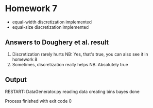 <h1>Homework 7</h2>
<ul>
<li>equal-width discretization implemented</li>
<li>equal-size discretization implemented</li>
</ul>

<h2>Answers to Doughery et al. result</h2>
<ol>
<li>Discretization rarely hurts NB: Yes, that's true, you can also see it in homework 8</li>
<li>Sometimes, discretization really helps NB: Absolutely true</li>
</ol>

<h2>Output</h2>
RESTART: DataGenerator.py 
reading data
creating bins
bayes
done

Process finished with exit code 0
